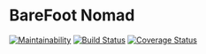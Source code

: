 # **BareFoot Nomad**

[![Maintainability](https://api.codeclimate.com/v1/badges/188c5e847ec9f0cdfe3b/maintainability)](https://codeclimate.com/github/atlp-rwanda/eagles-bn-backend/maintainability)
[![Build Status](https://travis-ci.com/atlp-rwanda/eagles-bn-backend.svg?branch=develop)](https://travis-ci.com/atlp-rwanda/eagles-bn-backend)
[![Coverage Status](https://coveralls.io/repos/github/atlp-rwanda/eagles-bn-backend/badge.svg?branch=develop)](https://coveralls.io/github/atlp-rwanda/eagles-bn-backend?branch=develop)